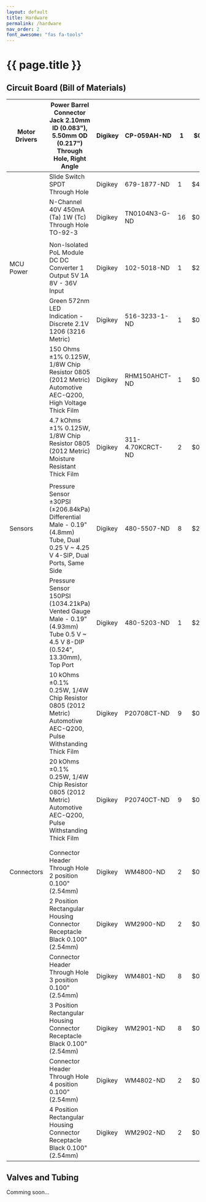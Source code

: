 ```yaml
---
layout: default
title: Hardware
permalink: /hardware
nav_order: 2
font_awesome: "fas fa-tools"
---
```


# <i class="{{ page.font_awesome }}"></i> {{ page.title }}


## Circuit Board (Bill of Materials)

| Motor Drivers | Power Barrel Connector Jack 2.10mm ID (0.083"), 5.50mm OD (0.217") Through Hole, Right Angle                                  | Digikey | CP-059AH-ND      | 1  | $0.89  | $0.89   |
|---------------|-------------------------------------------------------------------------------------------------------------------------------|---------|------------------|----|--------|---------|
|               | Slide Switch SPDT Through Hole                                                                                                | Digikey | 679-1877-ND      | 1  | $4.39  | $4.39   |
|               | N-Channel 40V 450mA (Ta) 1W (Tc) Through Hole TO-92-3                                                                         | Digikey | TN0104N3-G-ND    | 16 | $0.90  | $14.40  |
|               |                                                                                                                               |         |                  |    |        |         |
| MCU Power     | Non-Isolated PoL Module DC DC Converter 1 Output 5V 1A 8V - 36V Input                                                         | Digikey | 102-5018-ND      | 1  | $2.96  | $2.96   |
|               | Green 572nm LED Indication - Discrete 2.1V 1206 (3216 Metric)                                                                 | Digikey | 516-3233-1-ND    | 1  | $0.53  | $0.53   |
|               | 150 Ohms ±1% 0.125W, 1/8W Chip Resistor 0805 (2012 Metric) Automotive AEC-Q200, High Voltage Thick Film                       | Digikey | RHM150AHCT-ND    | 1  | $0.17  | $0.17   |
|               | 4.7 kOhms ±1% 0.125W, 1/8W Chip Resistor 0805 (2012 Metric) Moisture Resistant Thick Film                                     | Digikey | 311-4.70KCRCT-ND | 2  | $0.10  | $0.20   |
|               |                                                                                                                               |         |                  |    |        |         |
| Sensors       | Pressure Sensor ±30PSI (±206.84kPa) Differential Male - 0.19" (4.8mm) Tube, Dual 0.25 V ~ 4.25 V 4-SIP, Dual Ports, Same Side | Digikey | 480-5507-ND      | 8  | $27.50 | $220.00 |
|               | Pressure Sensor 150PSI (1034.21kPa) Vented Gauge Male - 0.19" (4.93mm) Tube 0.5 V ~ 4.5 V 8-DIP (0.524", 13.30mm), Top Port   | Digikey | 480-5203-ND	      | 1  | $23.82 | $23.82  |
|               | 10 kOhms ±0.1% 0.25W, 1/4W Chip Resistor 0805 (2012 Metric) Automotive AEC-Q200, Pulse Withstanding Thick Film                | Digikey | P20708CT-ND      | 9  | $0.30  | $2.70   |
|               | 20 kOhms ±0.1% 0.25W, 1/4W Chip Resistor 0805 (2012 Metric) Automotive AEC-Q200, Pulse Withstanding Thick Film                | Digikey | P20740CT-ND      | 9  | $0.30  | $2.70   |
|               |                                                                                                                               |         |                  |    |        |         |
|               |                                                                                                                               |         |                  |    |        |         |
| Connectors    | Connector Header Through Hole 2 position 0.100" (2.54mm)                                                                      | Digikey | WM4800-ND	        | 2  | $0.84  | $1.68   |
|               | 2 Position Rectangular Housing Connector Receptacle Black 0.100" (2.54mm)                                                     | Digikey | WM2900-ND        | 2  | $0.27  | $0.54   |
|               | Connector Header Through Hole 3 position 0.100" (2.54mm)                                                                      | Digikey | WM4801-ND        | 8  | $0.80  | $6.40   |
|               | 3 Position Rectangular Housing Connector Receptacle Black 0.100" (2.54mm)                                                     | Digikey | WM2901-ND        | 8  | $0.23  | $1.84   |
|               | Connector Header Through Hole 4 position 0.100" (2.54mm)                                                                      | Digikey | WM4802-ND        | 2  | $0.99  | $1.98   |
|               | 4 Position Rectangular Housing Connector Receptacle Black 0.100" (2.54mm)                                                     | Digikey | WM2902-ND        | 2  | $0.26  | $0.52   |


## Valves and Tubing
Comming soon...
